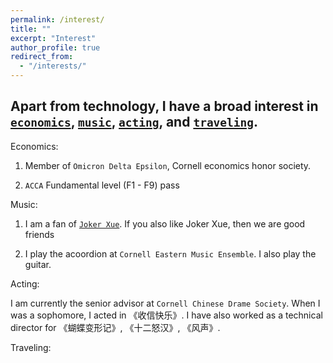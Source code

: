 ```yaml
---
permalink: /interest/
title: ""
excerpt: "Interest"
author_profile: true
redirect_from: 
  - "/interests/"
---
```

## Apart from technology, I have a broad interest in <a href="#economics">`economics`</a>, <a href="#music">`music`</a>, <a href="#acting">`acting`</a>, and <a href="#traveling">`traveling`</a>.

<p id="economics"></p>Economics: 

1. Member of `Omicron Delta Epsilon`, Cornell economics honor society.  

2. `ACCA` Fundamental level (F1 - F9) pass

<p id="music"></p>Music:

1. I am a fan of <a href="https://www.youtube.com/watch?v=EiuA4cYVqsg">`Joker Xue`</a>. If you also like Joker Xue, then we are good friends

2. I play the acoordion at `Cornell Eastern Music Ensemble`. I also play the guitar.


<p id="acting"></p>Acting: 


I am currently the senior advisor at `Cornell Chinese Drame Society`. When I was a sophomore, I acted in 《收信快乐》. I have also worked as a technical director for 《蝴蝶变形记》, 《十二怒汉》, 《风声》.



<p id="traveling"></p>Traveling:

